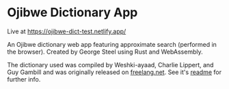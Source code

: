 Ojibwe Dictionary App
=====================

Live at <https://ojibwe-dict-test.netlify.app/>

An Ojibwe dictionary web app featuring approximate search (performed in the browser).   Created by George Steel using Rust and WebAssembly.

The dictionary used was compiled by Weshki-ayaad, Charlie Lippert, and Guy Gambill and was originally released on [freelang.net](https://www.freelang.net/online/ojibwe.php). See it's [readme](data/ojibwe_readme.pdf) for further info. 
